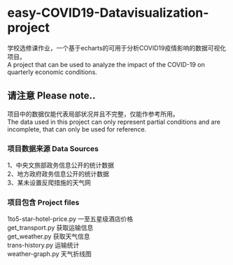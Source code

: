 # easy-COVID19-Datavisualization-project
学校选修课作业，一个基于echarts的可用于分析COVID19疫情影响的数据可视化项目。  
A project that can be used to analyze the impact of the COVID-19 on quarterly economic conditions.

## 请注意 Please note..
项目中的数据仅能代表局部状况并且不完整，仅能作参考所用。  
The data used in this project can only represent partial conditions and are incomplete, that can only be used for reference.

### 项目数据来源 Data Sources
1、中央文旅部政务信息公开的统计数据  
2、地方政府政务信息公开的统计数据  
3、某未设置反爬措施的天气网  

### 项目包含 Project files
1to5-star-hotel-price.py  一至五星级酒店价格  
get_transport.py  获取运输信息  
get_weather.py  获取天气信息  
trans-history.py  运输统计  
weather-graph.py  天气折线图  

